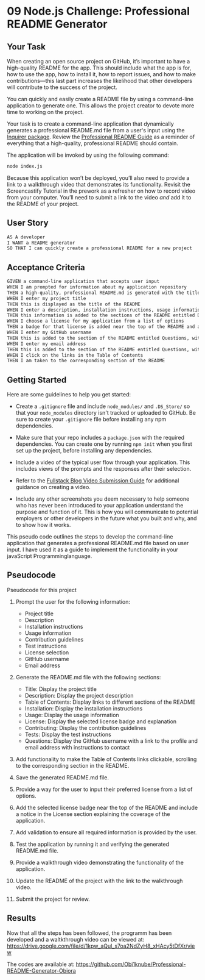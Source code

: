 # 09 Node.js Challenge: Professional README Generator

## Your Task

When creating an open source project on GitHub, it’s important to have a high-quality README for the app. This should include what the app is for, how to use the app, how to install it, how to report issues, and how to make contributions&mdash;this last part increases the likelihood that other developers will contribute to the success of the project. 

You can quickly and easily create a README file by using a command-line application to generate one. This allows the project creator to devote more time to working on the project.

Your task is to create a command-line application that dynamically generates a professional README.md file from a user's input using the [Inquirer package](https://www.npmjs.com/package/inquirer/v/8.2.4). Review the [Professional README Guide](https://coding-boot-camp.github.io/full-stack/github/professional-readme-guide) as a reminder of everything that a high-quality, professional README should contain. 

The application will be invoked by using the following command:

```bash
node index.js
```

Because this application won’t be deployed, you’ll also need to provide a link to a walkthrough video that demonstrates its functionality. Revisit the Screencastify Tutorial in the prework as a refresher on how to record video from your computer. You’ll need to submit a link to the video _and_ add it to the README of your project.


## User Story

```md
AS A developer
I WANT a README generator
SO THAT I can quickly create a professional README for a new project
```

## Acceptance Criteria

```md
GIVEN a command-line application that accepts user input
WHEN I am prompted for information about my application repository
THEN a high-quality, professional README.md is generated with the title of my project and sections entitled Description, Table of Contents, Installation, Usage, License, Contributing, Tests, and Questions
WHEN I enter my project title
THEN this is displayed as the title of the README
WHEN I enter a description, installation instructions, usage information, contribution guidelines, and test instructions
THEN this information is added to the sections of the README entitled Description, Installation, Usage, Contributing, and Tests
WHEN I choose a license for my application from a list of options
THEN a badge for that license is added near the top of the README and a notice is added to the section of the README entitled License that explains which license the application is covered under
WHEN I enter my GitHub username
THEN this is added to the section of the README entitled Questions, with a link to my GitHub profile
WHEN I enter my email address
THEN this is added to the section of the README entitled Questions, with instructions on how to reach me with additional questions
WHEN I click on the links in the Table of Contents
THEN I am taken to the corresponding section of the README
```

## Getting Started

Here are some guidelines to help you get started:

* Create a `.gitignore` file and include `node_modules/` and `.DS_Store/` so that your `node_modules` directory isn't tracked or uploaded to GitHub. Be sure to create your `.gitignore` file before installing any npm dependencies.

* Make sure that your repo includes a `package.json` with the required dependencies. You can create one by running `npm init` when you first set up the project, before installing any dependencies.

* Include a video of the typical user flow through your application. This includes views of the prompts and the responses after their selection.

* Refer to the [Fullstack Blog Video Submission Guide](https://coding-boot-camp.github.io/full-stack/computer-literacy/video-submission-guide) for additional guidance on creating a video.

* Include any other screenshots you deem necessary to help someone who has never been introduced to your application understand the purpose and function of it. This is how you will communicate to potential employers or other developers in the future what you built and why, and to show how it works.


This pseudo code outlines the steps to develop the command-line application that generates a professional README.md file based on user input. I have used it as a guide to implement the functionality in your javaScript Programminglanguage.

## Pseudocode
Pseudocode for this project 
1. Prompt the user for the following information:
   - Project title
   - Description
   - Installation instructions
   - Usage information
   - Contribution guidelines
   - Test instructions
   - License selection
   - GitHub username
   - Email address

2. Generate the README.md file with the following sections:
   - Title: Display the project title
   - Description: Display the project description
   - Table of Contents: Display links to different sections of the README
   - Installation: Display the installation instructions
   - Usage: Display the usage information
   - License: Display the selected license badge and explanation
   - Contributing: Display the contribution guidelines
   - Tests: Display the test instructions
   - Questions: Display the GitHub username with a link to the profile and email address with instructions to contact

3. Add functionality to make the Table of Contents links clickable, scrolling to the corresponding section in the README.

4. Save the generated README.md file.

5. Provide a way for the user to input their preferred license from a list of options.

6. Add the selected license badge near the top of the README and include a notice in the License section explaining the coverage of the application.

7. Add validation to ensure all required information is provided by the user.

8. Test the application by running it and verifying the generated README.md file.

9. Provide a walkthrough video demonstrating the functionality of the application.

10. Update the README of the project with the link to the walkthrough video.

11. Submit the project for review.

## Results

Now that all the steps has been followed, the programm has been developed and a waltkthrough video can be viewed at: https://drive.google.com/file/d/1kpw_aQul_s7oa2NdZyH8_xHAcy5tDfXr/view

The codes are available at: https://github.com/Obi1knube/Professional-README-Generator-Obiora